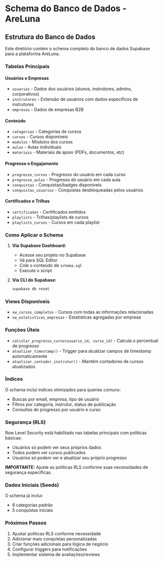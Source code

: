 # Schema do Banco de Dados - AreLuna

## Estrutura do Banco de Dados

Este diretório contém o schema completo do banco de dados Supabase para a plataforma AreLuna.

### Tabelas Principais

#### Usuários e Empresas
- `usuarios` - Dados dos usuários (alunos, instrutores, admins, corporativos)
- `instrutores` - Extensão de usuários com dados específicos de instrutores
- `empresas` - Dados de empresas B2B

#### Conteúdo
- `categorias` - Categorias de cursos
- `cursos` - Cursos disponíveis
- `modulos` - Módulos dos cursos
- `aulas` - Aulas individuais
- `materiais` - Materiais de apoio (PDFs, documentos, etc)

#### Progresso e Engajamento
- `progresso_cursos` - Progresso do usuário em cada curso
- `progresso_aulas` - Progresso do usuário em cada aula
- `conquistas` - Conquistas/badges disponíveis
- `conquistas_usuarios` - Conquistas desbloqueadas pelos usuários

#### Certificados e Trilhas
- `certificados` - Certificados emitidos
- `playlists` - Trilhas/playlists de cursos
- `playlists_cursos` - Cursos em cada playlist

### Como Aplicar o Schema

1. **Via Supabase Dashboard:**
   - Acesse seu projeto no Supabase
   - Vá para SQL Editor
   - Cole o conteúdo de `schema.sql`
   - Execute o script

2. **Via CLI do Supabase:**
   ```bash
   supabase db reset
   ```

### Views Disponíveis

- `vw_cursos_completos` - Cursos com todas as informações relacionadas
- `vw_estatisticas_empresas` - Estatísticas agregadas por empresa

### Funções Úteis

- `calcular_progresso_curso(usuario_id, curso_id)` - Calcula o percentual de progresso
- `atualizar_timestamp()` - Trigger para atualizar campos de timestamp automaticamente
- `atualizar_contador_instrutor()` - Mantém contadores de cursos atualizados

### Índices

O schema inclui índices otimizados para queries comuns:
- Buscas por email, empresa, tipo de usuário
- Filtros por categoria, instrutor, status de publicação
- Consultas de progresso por usuário e curso

### Segurança (RLS)

Row Level Security está habilitado nas tabelas principais com políticas básicas:
- Usuários só podem ver seus próprios dados
- Todos podem ver cursos publicados
- Usuários só podem ver e atualizar seu próprio progresso

**IMPORTANTE:** Ajuste as políticas RLS conforme suas necessidades de segurança específicas.

### Dados Iniciais (Seeds)

O schema já inclui:
- 6 categorias padrão
- 5 conquistas iniciais

### Próximos Passos

1. Ajustar políticas RLS conforme necessidade
2. Adicionar mais conquistas personalizadas
3. Criar funções adicionais para lógica de negócio
4. Configurar triggers para notificações
5. Implementar sistema de avaliações/reviews

